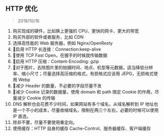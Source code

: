 ## HTTP 优化

> 2019/10/16

1. 购买现成的硬件，比如换上更强的 CPU、更快的网卡、更大的带宽
2. 购买外部的软件或者服务，比如 CDN
3. 选择高性能的 Web 服务器，例如 Nginx/OpenResty
4. 🍎启用 HTTP 长连接：Connection:keep-alive
5. 🍎使用 TCP Fast Open，在握手的时候就传输数据
6. 🍎启用 HTTP 压缩：Content-Encoding: gzip
7. 🍎对于图片，去除图片里的拍摄时间、地点、机型等元数据，适当降低分辨率、缩小尺寸；尽量选择高压缩的格式，有损格式应该用 JEPG，无损格式使用 Webp
8. 🍎减少 Header 的数量，不必要的字段尽量不发
9. 🍎减少 Cookie 记录的数据量，使用 domain 和 path 限定 Cookie 的作用，尽量减少 Cookie 的传输
10. DNS 解析也会花费不少时间，如果网站有多个域名，从域名解析到 IP 地址也是一个不小的成本，尽量收缩域名，限制在两三个左右，必要的时候可以使用 IP 直连。
11. 除非不要，尽量不要使用重定向。
12. 使用缓存：HTTP 自身的缓存 Cache-Control、服务器缓存、客户端缓存